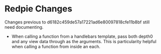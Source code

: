 Redpie Changes
==============

Changes previous to d6182c459de57a17221ad6e80097818cfe11b8bf still need documenting.

* When calling a function from a handlebars template, pass both depth0 and any view data through as the arguments. This is particularity helpful when calling a function from inside an each.